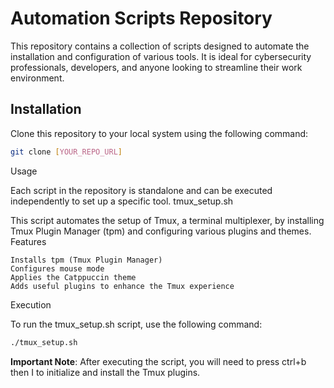 # Automation Scripts Repository

This repository contains a collection of scripts designed to automate the installation and configuration of various tools. It is ideal for cybersecurity professionals, developers, and anyone looking to streamline their work environment.

## Installation

Clone this repository to your local system using the following command:

```bash
git clone [YOUR_REPO_URL]
```

Usage

Each script in the repository is standalone and can be executed independently to set up a specific tool.
tmux_setup.sh

This script automates the setup of Tmux, a terminal multiplexer, by installing Tmux Plugin Manager (tpm) and configuring various plugins and themes.
Features

    Installs tpm (Tmux Plugin Manager)
    Configures mouse mode
    Applies the Catppuccin theme
    Adds useful plugins to enhance the Tmux experience

Execution

To run the tmux_setup.sh script, use the following command:
```bash
./tmux_setup.sh
```

**Important Note**: After executing the script, you will need to press ctrl+b then I to initialize and install the Tmux plugins.
